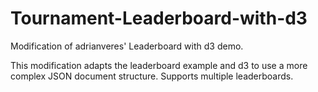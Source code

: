 Tournament-Leaderboard-with-d3
=======================

Modification of adrianveres' Leaderboard with d3 demo.

This modification adapts the leaderboard example and d3 to use a more complex JSON document structure.  Supports multiple leaderboards.

